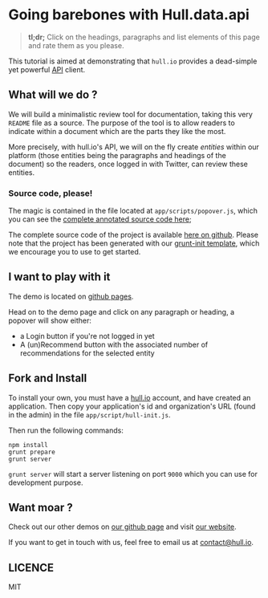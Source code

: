# Going barebones with Hull.data.api

> __tl;dr;__ Click on the headings, paragraphs and list elements of this page
> and rate them as you please.

This tutorial is aimed at demonstrating that `hull.io` provides a dead-simple yet powerful [API](http://hull.io/docs/api) client.

## What will we do ?

We will build a minimalistic review tool for documentation, taking this very `README` file
as a source.
The purpose of the tool is to allow readers to indicate within a document which are the parts
they like the most.

More precisely, with hull.io's API, we will on the fly create _entities_ within our platform
(those entities being the paragraphs and headings of the document) so the readers,
once logged in with Twitter, can review these entities.

### Source code, please!

The magic is contained in the file located at `app/scripts/popover.js`, which you can see the
[complete annotated source code here](./docs/popover.html);

The complete source code of the project is available [here on github](http://github.com/hull/review_demo).
Please note that the project has been generated with our [grunt-init template](https://github.com/hull/grunt-init-hull),
which we encourage you to use to get started.

## I want to play with it

The demo is located on [github pages](http://hull.github.io/review_demo).

Head on to the demo page and click on any paragraph or heading, a popover will show either:

* a Login button if you're not logged in yet
* A (un)Recommend button with the associated number of recommendations for the selected entity


## Fork and Install

To install your own, you must have a [hull.io](http://hull.io) account, and have created an application.
Then copy your application's id and organization's URL (found in the admin) in the file `app/script/hull-init.js`.

Then run the following commands:

```
npm install
grunt prepare
grunt server
```

`grunt server` will start a server listening on port `9000` which you can use for development purpose.

## Want moar ?

Check out our other demos on [our github page](http://hull.github.io) and visit [our website](http://hull.io).

If you want to get in touch with us, feel free to email us at [contact@hull.io](mailto:contact@hull.io).

## LICENCE

MIT


